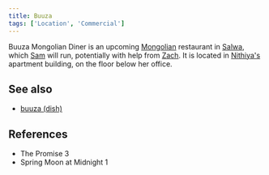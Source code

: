 ```yaml
---
title: Buuza
tags: ['Location', 'Commercial']
---
```

Buuza Mongolian Diner is an upcoming [Mongolian](/_wiki/mongolia.md) restaurant in [Salwa](/_wiki/salwa.md), which [Sam](/_wiki/sam.md) will run, potentially with help from [Zach](/_wiki/zach.md). It is located in [Nithiya's](/_wiki/nithiya.md) apartment building, on the floor below her office.

## See also
- [buuza (dish)](/_wiki/buuza-dish.md)

## References
- The Promise 3
- Spring Moon at Midnight 1
